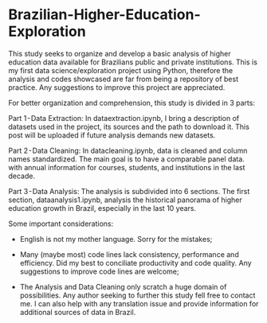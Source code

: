 # Brazilian-Higher-Education-Exploration
This study seeks to organize and develop a basic analysis of higher education data available for Brazilians public and private institutions. This is my first data science/exploration project using Python, therefore the analysis and codes showcased are far from being a repository of best practice. Any suggestions to improve this project are appreciated.

For better organization and comprehension, this study is divided in 3 parts:

Part 1 - Data Extraction: In dataextraction.ipynb, I bring a description of datasets used in the project, its sources and the path to download it. This post will be uploaded if future analysis demands new datasets.

Part 2 - Data Cleaning: In datacleaning.ipynb, data is cleaned and column names standardized. The main goal is to have a comparable panel data. with annual information for courses, students, and institutions in the last decade.

Part 3 - Data Analysis: The analysis is subdivided into 6 sections. The first section, dataanalysis1.ipynb, analysis the historical panorama of higher education growth in Brazil, especially in the last 10 years. 

Some important considerations:

- English is not my mother language. Sorry for the mistakes;

- Many (maybe most) code lines lack consistency, performance and efficiency. Did my best to conciliate productivity and code quality. Any suggestions to improve code lines are welcome;

- The Analysis and Data Cleaning only scratch a huge domain of possibilities.  Any author seeking to further this study fell free to contact me. I can also help with any translation issue and provide information for additional sources of data in Brazil.
